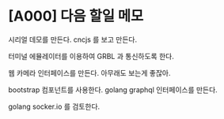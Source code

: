 [A000] 다음 할일 메모
================================

시리얼 데모를 만든다. cncjs 를 보고 만든다. 

터미널 에뮬레이터를 이용하여 GRBL 과 통신하도록 한다. 

웹 카메라 인터페이스를 만든다. 아무래도 보는게 좋잖아.

bootstrap 컴포넌트를 사용한다. 
golang graphql 인터페이스를 만든다. 

golang socker.io 를 검토한다. 
